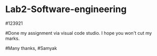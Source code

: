 # Lab2-Software-engineering

#123921

#Done my assignment via visual code studio. I hope you won't cut my marks.

#Many thanks,
#Samyak